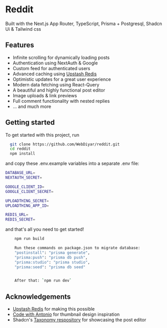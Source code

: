 
# Reddit 

Built with the Next.js App Router, TypeScript, Prisma + Postgresql, Shadcn Ui & Tailwind css


## Features
 - Infinite scrolling for dynamically loading posts
 - Authentication using NextAuth & Google
 - Custom feed for authenticated users
 - Advanced caching using [Upstash Redis](https://upstash.com/?utm_source=Josh2)
 - Optimistic updates for a great user experience
 - Modern data fetching using React-Query
 - A beautiful and highly functional post editor
 - Image uploads & link previews
 - Full comment functionality with nested replies
 - ... and much more


## Getting started

To get started with this project, run

```bash
  git clone https://github.com/WebDiyar/reddit.git
  cd reddit
  npm install
```

and copy these .env.example variables into a separate .env file:

```bash
DATABASE_URL=
NEXTAUTH_SECRET=

GOOGLE_CLIENT_ID=
GOOGLE_CLIENT_SECRET=

UPLOADTHING_SECRET=
UPLOADTHING_APP_ID=

REDIS_URL=
REDIS_SECRET=
```


and that's all you need to get started!

```bash
    npm run build

    Run these commands on package.json to migrate database:
    "postinstall": "prisma generate",
    "prisma:push": "prisma db push",
    "prisma:studio": "prisma studio",
    "prisma:seed": "prisma db seed"


    After that: `npm run dev`
```
## Acknowledgements

- [Upstash Redis](https://upstash.com/?utm_source=Josh2) for making this possible
- [Code with Antonio](https://www.youtube.com/@codewithantonio) for thumbnail design inspiration
- Shadcn's [Taxonomy respository](https://github.com/shadcn/taxonomy) for showcasing the post editor
